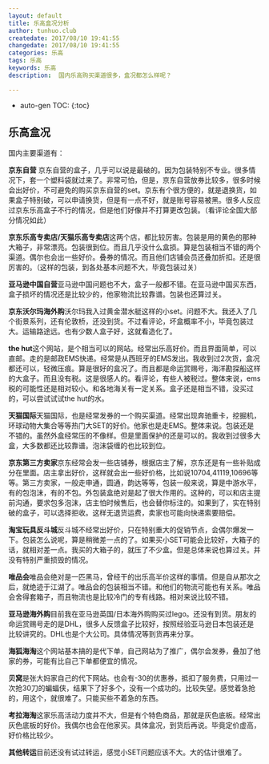 ```yaml
---
layout: default
title: 乐高盒况分析
author: tunhuo.club
createdate: 2017/08/10 19:41:55
changedate: 2017/08/10 19:41:55
categories: 乐高
tags: 乐高
keywords: 乐高
description:  国内乐高购买渠道很多，盒况都怎么样呢？

---
```


* auto-gen TOC:
{:toc}

## 乐高盒况 ##

国内主要渠道有：

**京东自营**  京东自营的盒子，几乎可以说是最破的。因为包装特别不专业。很多情况下，套一个塑料袋就过来了。非常可怕，但是，京东自营放券比较多，很多时候会出好价，不可避免的购买京东自营的set。京东有个很方便的，就是退换货，如果盒子特别破，可以申请换货，但是有一点不好，就是账号容易被黑。很多人反应过京东乐高盒子不行的情况，但是他们好像并不打算更改包装。（看评论全国大部分情况如此）

**京东乐高专卖店/天猫乐高专卖店**这两个店，都比较厉害。包装是用的黄色的那种大箱子，非常漂亮。包装很到位。而且几乎没什么盒损。算是包装相当不错的两个渠道。偶尔也会出一些好价。叠券的情况。而且他们店铺会员还叠加折扣。还是很厉害的。（这样的包装，到各处基本问题不大，毕竟包装过关）

**亚马逊中国自营**亚马逊中国问题也不大，盒子一般都不错。在亚马逊中国买东西，盒子损坏的情况还是比较少的，他家物流比较靠谱。包装也还算过关。

**京东沃尔玛海外购**沃尔玛我入过黄金潜水艇这样的小set。问题不大。我还入了几个街景系列，还有伦敦桥，还没到货。不过看评论，坏盒概率不小，毕竟包装过大。运输路途远。也有少数人盒子好，这就看造化了。

**the hut**这个网站，是个相当可以的网站。经常出乐高好价。而且界面简单，可以直邮。走的是邮政EMS快递。经常是从西班牙的EMS发出。我收到过2次货，盒况都还可以，轻微压痕。算是很好的盒况了。而且都是命运赏赐号，海洋勘探船这样的大盒子。而且没有税。这是很感人的。看评论，有些人被税过。整体来说，ems税的可能性还是相对较小。和各地海关有一定关系。盒子还是相当不错，没买过的，可以尝试试试the hut的水。

**天猫国际**天猫国际，也是经常发券的一个购买渠道。经常出现奔驰重卡，挖掘机，环球动物大集合等等热门大SET的好价。他家也是走EMS。整体来说。包装还是不错的。虽然外盒经常压的不像样。但是里面保护的还是可以的。我收到过很多大盒，大多数都还比较靠谱。泡沫袋缠的也比较到位。

**京东第三方卖家**京东经常会发一些店铺券，根据店主了解，京东还是有一些补贴成分在里面。店主拿出好价，这样就会出一些好价格，比如说10704,41119,10696等等。第三方卖家，一般走申通，圆通，韵达等等，包装一般来说，算是中游水平，有的包泡沫，有的不包。外包装盒绝对是起了很大作用的。这种的，可以和店主提前沟通，要求包多泡沫，店主怕时候售后，也会替你标注的。如果到了，实在特别破的盒子，可以选择拒收。这样无退货运费，卖家也可能向快递索要赔偿。

**淘宝玩具反斗城**反斗城不经常出好价，只在特别重大的促销节点，会偶尔爆发一下。包装怎么说呢，算是稍微差一点的了。如果买小SET可能会比较好，大箱子的话，就相对差一点。我买的大箱子的，就压了不少盒。但是总体来说也算过关。并没有特别严重损毁的情况。

**唯品会**唯品会绝对是一匹黑马，曾经干的出乐高半价这样的事情。但是自从那次之后，就绝迹于江湖了。唯品会的包装相当不错。和他们的物流可能也有关系。唯品会舍得套箱子，而且物流也是比较冷门的专有线路。相对来说比较不错。

**亚马逊海外购**目前我在亚马逊英国/日本海外购购买过lego。还没有到货。朋友的命运赏赐号走的是DHL，很多人反馈盒子比较好，按照经验亚马逊日本包装还是比较讲究的。DHL也是个大公司。具体情况等到货再来分享。

**海狐海淘**这个网站基本搞的是代下单，自己网站为了推广，偶尔会发券，叠加了他家的券，可能有比自己下单都便宜的情况。

**贝窝**是张大妈家自己的代下网站。也会有-30的优惠券，抵扣了服务费，只用过一次抢30刀的蝙蝠侠，结果下了好多个，没有一个成功的。比较失望。感觉着急抢的，用这个，就很难了。只能买些不着急的东西。

**考拉海淘**这家乐高活动力度并不大，但是有个特色商品，那就是灰色底板。经常出灰色底板的好价。我偶尔也会在他家买。具体盒况，到货后再说。毕竟定价虚高，好价格比较少。

**其他转运**目前还没有试过转运，感觉小SET问题应该不大。大的估计很难了。
